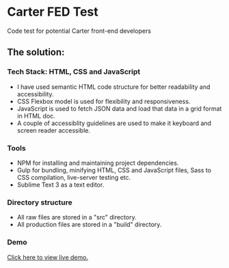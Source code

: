 # Carter FED Test

Code test for potential Carter front-end developers

## The solution:

### Tech Stack: HTML, CSS and JavaScript

* I have used semantic HTML code structure for better readability and accessibility.
* CSS Flexbox model is used for flexibility and responsiveness.
* JavaScript is used to fetch JSON data and load that data in a grid format in HTML doc.
* A couple of accessiblity guidelines are used to make it keyboard and screen reader accessible.

### Tools

* NPM for installing and maintaining project dependencies.
* Gulp for bundling, minifying HTML, CSS and JavaScript files, Sass to CSS compilation, live-server testing etc.
* Sublime Text 3 as a text editor.

### Directory structure

* All raw files are stored in a "src" directory.
* All production files are stored in a "build" directory.

### Demo

[Click here to view live demo.](http://www.monalighosh.com/fed-test/)
